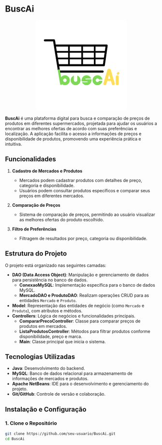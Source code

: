 # BuscAi

<p align="center">
    <img src="buscAi_logo_-_x.png" alt="Logo do BuscAi" width="300"/>
</p>

**BuscAi** é uma plataforma digital para busca e comparação de preços de produtos em diferentes supermercados, projetada para ajudar os usuários a encontrar as melhores ofertas de acordo com suas preferências e localização. A aplicação facilita o acesso a informações de preços e disponibilidade de produtos, promovendo uma experiência prática e intuitiva.

## Funcionalidades

1. **Cadastro de Mercados e Produtos**
   - Mercados podem cadastrar produtos com detalhes de preço, categoria e disponibilidade.
   - Usuários podem consultar produtos específicos e comparar seus preços em diferentes mercados.

2. **Comparação de Preços**
   - Sistema de comparação de preços, permitindo ao usuário visualizar as melhores ofertas do produto escolhido.

3. **Filtro de Preferências**
   - Filtragem de resultados por preço, categoria ou disponibilidade.

## Estrutura do Projeto

O projeto está organizado nas seguintes camadas:

- **DAO (Data Access Object)**: Manipulação e gerenciamento de dados para persistência no banco de dados.
   - **ConexaoMySQL**: Implementação específica para o banco de dados MySQL.
   - **MercadoDAO e ProdutoDAO**: Realizam operações CRUD para as entidades `Mercado` e `Produto`.
- **Model**: Representação das entidades de negócio (como `Mercado` e `Produto`), com atributos e métodos.
- **Controllers**: Lógica de negócios e funcionalidades principais.
   - **CompararPrecoController**: Classe para comparar preços de produtos em mercados.
   - **ListaProdutosController**: Métodos para filtrar produtos conforme disponibilidade, preço e marca.
   - **Main**: Classe principal que inicia o sistema.

## Tecnologias Utilizadas

- **Java**: Desenvolvimento do backend.
- **MySQL**: Banco de dados relacional para armazenamento de informações de mercados e produtos.
- **Apache NetBeans**: IDE para o desenvolvimento e gerenciamento do projeto.
- **Git/GitHub**: Controle de versão e colaboração.

## Instalação e Configuração

### 1. Clone o Repositório

```bash
git clone https://github.com/seu-usuario/BuscAi.git
cd BuscAi
```

